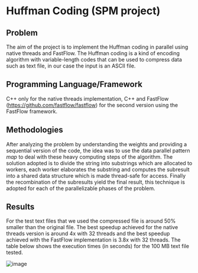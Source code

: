 # Huffman Coding (SPM project)
## Problem
The aim of the project is to implement the Huffman coding in parallel using native threads and FastFlow.
The Huffman coding is a kind of encoding algorithm with variable-length codes that can be used to compress data such as text file, in our case the input is an ASCII file.

## Programming Language/Framework
C++ only for the native threads implementation, C++ and FastFlow (https://github.com/fastflow/fastflow) for the second version using the FastFlow framework.

## Methodologies
After analyzing the problem by understanding the weights and providing a sequential version of the code, the idea was to use the data parallel pattern <i>map</i> to deal with these heavy computing steps of the algorithm.
The solution adopted is to divide the string into substrings which are allocated to workers, each worker elaborates the substring and computes the subresult into a shared data structure which is made thread-safe for access.
Finally the recombination of the subresults yield the final result, this technique is adopted for each of the parallelizable phases of the problem.

## Results
For the test text files that we used the compressed file is around 50% smaller than the original file. 
The best speedup achieved for the native threads version is around 4x with 32 threads and the best speedup achieved with the FastFlow implementation is 3.8x with 32 threads.
The table below shows the execution times (in seconds) for the 100 MB text file tested.

![image](https://github.com/luca-santarella/SPM-proj/assets/67547343/aa71bca1-17ea-48d1-8d18-7ffdc9a453c0)

